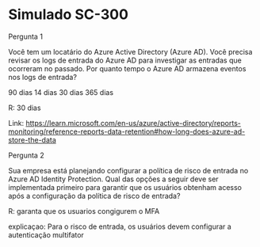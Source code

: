# Simulado SC-300

Pergunta 1

Você tem um locatário do Azure Active Directory (Azure AD).
Você precisa revisar os logs de entrada do Azure AD para investigar as entradas que ocorreram no passado.
Por quanto tempo o Azure AD armazena eventos nos logs de entrada?

90 dias
14 dias 
30 dias
365 dias

R: 30 dias

Link: https://learn.microsoft.com/en-us/azure/active-directory/reports-monitoring/reference-reports-data-retention#how-long-does-azure-ad-store-the-data

Pergunta 2

Sua empresa está planejando configurar a política de risco de entrada no Azure AD Identity Protection. Qual das opções a seguir deve ser implementada primeiro para garantir que os usuários obtenham acesso após a configuração da política de risco de entrada?

R: garanta que os usuarios congigurem o MFA

explicaçao: Para o risco de entrada, os usuários devem configurar a autenticação multifator
